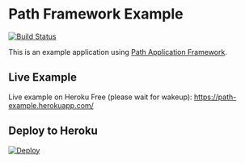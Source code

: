 # Path Framework Example

[![Build Status](https://travis-ci.org/innovad/path-example.svg?branch=master)](https://travis-ci.org/innovad/path-example)

This is an example application using <a href="https://github.com/innovad/path">Path Application Framework</a>.

## Live Example
Live example on Heroku Free (please wait for wakeup): https://path-example.herokuapp.com/

## Deploy to Heroku
[![Deploy](https://www.herokucdn.com/deploy/button.svg)](https://heroku.com/deploy?template=https://github.com/Bruermar/Path.git)
